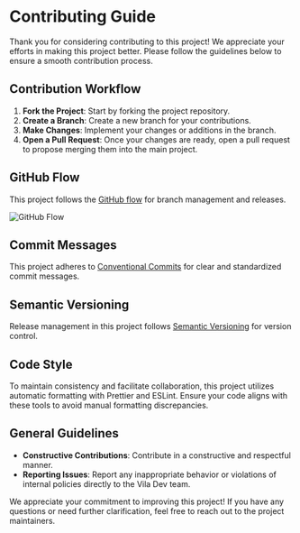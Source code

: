 # Contributing Guide

Thank you for considering contributing to this project! We appreciate your efforts in making this project better. Please follow the guidelines below to ensure a smooth contribution process.

## Contribution Workflow

1. **Fork the Project**: Start by forking the project repository.
2. **Create a Branch**: Create a new branch for your contributions.
3. **Make Changes**: Implement your changes or additions in the branch.
4. **Open a Pull Request**: Once your changes are ready, open a pull request to propose merging them into the main project.

## GitHub Flow

This project follows the [GitHub flow](https://www.atlassian.com/git/tutorials/comparing-workflows/gitflow-workflow) for branch management and releases.

![GitHub Flow](https://files.programster.org/tutorials/git/flows/github-flow.png)

## Commit Messages

This project adheres to [Conventional Commits](https://www.conventionalcommits.org/en/v1.0.0/) for clear and standardized commit messages.

## Semantic Versioning

Release management in this project follows [Semantic Versioning](https://semver.org/) for version control.

## Code Style

To maintain consistency and facilitate collaboration, this project utilizes automatic formatting with Prettier and ESLint. Ensure your code aligns with these tools to avoid manual formatting discrepancies.

## General Guidelines

- **Constructive Contributions**: Contribute in a constructive and respectful manner.
- **Reporting Issues**: Report any inappropriate behavior or violations of internal policies directly to the Vila Dev team.

We appreciate your commitment to improving this project! If you have any questions or need further clarification, feel free to reach out to the project maintainers.
